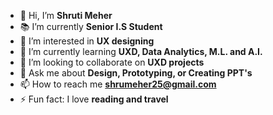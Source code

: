 - 👋 Hi, I’m **Shruti Meher**
- 📚 I’m currently **Senior I.S Student**
- 👀 I’m interested in **UX designing**
- 🌱 I’m currently learning **UXD, Data Analytics, M.L. and A.I.**
- 💞️ I’m looking to collaborate on **UXD projects**
- 💬 Ask me about **Design, Prototyping, or Creating PPT's**
- 📫 How to reach me **shrumeher25@gmail.com**
- ⚡ Fun fact: I love **reading and travel**

<!---
mshruti06/mshruti06 is a ✨ special ✨ repository because its `README.md` (this file) appears on your GitHub profile.
You can click the Preview link to take a look at your changes.
--->
